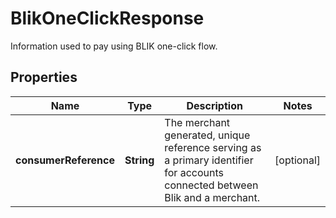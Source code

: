 

# BlikOneClickResponse

Information used to pay using BLIK one-click flow.

## Properties

| Name | Type | Description | Notes |
|------------ | ------------- | ------------- | -------------|
|**consumerReference** | **String** | The merchant generated, unique reference serving as a primary identifier for accounts connected between Blik and a merchant. |  [optional] |



